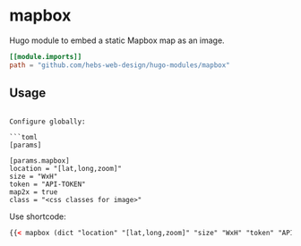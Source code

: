 # mapbox

Hugo module to embed a static Mapbox map as an image.

```toml
[[module.imports]]
path = "github.com/hebs-web-design/hugo-modules/mapbox"
```

## Usage

```

Configure globally:

```toml
[params]

[params.mapbox]
location = "[lat,long,zoom]"
size = "WxH"
token = "API-TOKEN"
map2x = true
class = "<css classes for image>"
```

Use shortcode:

```html
{{< mapbox (dict "location" "[lat,long,zoom]" "size" "WxH" "token" "API-TOKEN" "map2x" true "class" "inline" >}}
```
